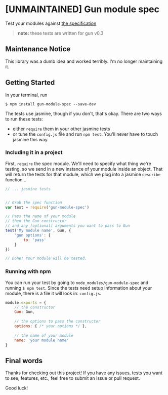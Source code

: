 # [UNMAINTAINED] Gun module spec
Test your modules against [the specification](https://github.com/PsychoLlama/extending-gun/blob/master/wire.md)

> **note:** these tests are written for gun v0.3

## Maintenance Notice
This library was a dumb idea and worked terribly. I'm no longer maintaining it.

## Getting Started
In your terminal, run

`$ npm install gun-module-spec --save-dev`

The tests use jasmine, though if you don't, that's okay. There are two ways to run these tests:

- either `require` them in your other jasmine tests
- or tune the `config.js` file and run `npm test`.
You'll never have to touch jasmine this way.

### Including it in a project

First, `require` the spec module. We'll need to
specify what thing we're testing, so we send in
a new instance of your module inside an object.
That will return the tests for that module, which
we plug into a jasmine `describe` function...

```javascript
// ... jasmine tests


// Grab the spec function
var test = require('gun-module-spec')

// Pass the name of your module
// then the Gun constructor
// and any [optional] arguments you want to pass to Gun
test('My module name', Gun, {
	'gun options': {
		to: 'pass'
	}
})

// Done! Your module will be tested.
```

### Running with npm
You can run your test by going to `node_modules/gun-module-spec`
and running `$ npm test`. Since the tests need setup information
about your module, there is a file it will look in: `config.js`.

```javascript
module.exports = {
	// the constructor
	Gun: Gun,
	
	// the options to pass the constructor
	options: { /* your options */ },
	
	// the name of your module
	name: 'your module name'
}
```

## Final words

Thanks for checking out this project! If you have any
issues, tests you want to see, features, etc., feel free
to submit an issue or pull request.

Good luck!
